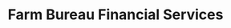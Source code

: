 ---
title: "Farm Bureau Financial Services"
url: /logan/farm-bureau-financial-services/
shop: Leiher
---